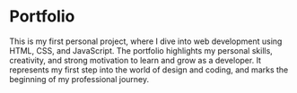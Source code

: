 # Portfolio
This is my first personal project, where I dive into web development using HTML, CSS, and JavaScript.
The portfolio highlights my personal skills, creativity, and strong motivation to learn and grow as a developer.
It represents my first step into the world of design and coding, and marks the beginning of my professional journey.

